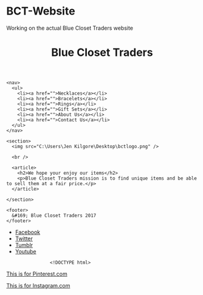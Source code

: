 # BCT-Website
Working on the actual Blue Closet Traders website

<!DOCTYPE html>
<html>
  <head>
    <title>Blue Closet Traders</title>
    <link rel="stylesheet" href="style.css">
  </head>

  <body>
    <header>
      <h1>Blue Closet Traders</h1>
    </header>

    <nav>
      <ul>
        <li><a href="">Necklaces</a></li>
        <li><a href="">Bracelets</a></li>
        <li><a href="">Rings</a></li>
        <li><a href="">Gift Sets</a></li>
        <li><a href="">About Us</a></li>
        <li><a href="">Contact Us</a></li>
      </ul>
    </nav>

    <section>
      <img src="C:\Users\Jen Kilgore\Desktop\bctlogo.png" />

      <br />

      <article>
        <h2>We hope your enjoy our items</h2>
        <p>Blue Closet Traders mission is to find unique items and be able to sell them at a fair price.</p>
      </article>

    </section>

    <footer>
      &#169; Blue Closet Traders 2017
    </footer>

  </body>
</html>

<div id="social" class="box">
						<ul class="ir">
							<li class="facebook first"><a target="_blank" title="Like us on Facebook" href="http://www.facebook.com/BlueClosetTraders">Facebook</a></li>
							<li class="twitter"><a target="_blank" title="Follow us on Twitter" href="http://www.twitter.com/blueclosettraders">Twitter</a></li>
							<li class="tumblr"><a target="_blank" title="Tumblr" href="http://blueclosettraders.tumblr.com/">Tumblr</a></li>
							<li class="youtube"><a target="_blank" title="Watch our videos on YouTube" href="http://www.youtube.com/user/blueclosettraders">Youtube</a></li>
						</ul>
					</div>
					
					<!DOCTYPE html>
<html>
<body>

<a href="https://www.pinterest.com">This is for Pinterest.com</a>

</body>
</html>

<!DOCTYPE html>
<html>
<body>

<a href="https://www.instagram.com">This is for Instagram.com</a>

</body>
</html>
